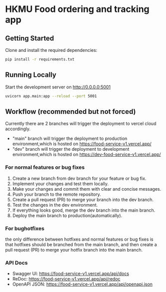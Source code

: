 # HKMU Food ordering and tracking app


## Getting Started

Clone and install the required dependencies:

```bash
pip install -r requirements.txt
```

## Running Locally

Start the development server on http://0.0.0.0:5001

```bash
uvicorn app.main:app --reload --port 5001
```

## Workflow (recommended but not forced)

Currently there are 2 branches will trigger the deployment to vercel cloud accordingly.

- "main" branch will trigger the deployment to production environment,which is hosted on https://food-service-v1.vercel.app/
- "dev" branch will trigger the deployment to development environment,which is hosted on https://dev-food-service-v1.vercel.app/

### For normal features or bug fixes

1. Create a new branch from dev branch for your feature or bug fix.
2. Implement your changes and test them locally.
2. Make your changes and commit them with clear and concise messages.
3. Push your branch to the remote repository.
4. Create a pull request (PR) to merge your branch into the dev branch.
5. Test the changes in the dev environment.
6. If everything looks good, merge the dev branch into the main branch.
7. Deploy the main branch to production(automatically).

### For bughotfixes

the only difference between hotfixes and normal features or bug fixes is that hotfixes should be branched from the main branch, and then create a pull request (PR) to merge your hotfix branch into the main branch.

### API Docs
- Swagger UI: https://food-service-v1.vercel.app/api/docs
- ReDoc: https://food-service-v1.vercel.app/api/redoc
- OpenAPI JSON: https://food-service-v1.vercel.app/api/openapi.json

